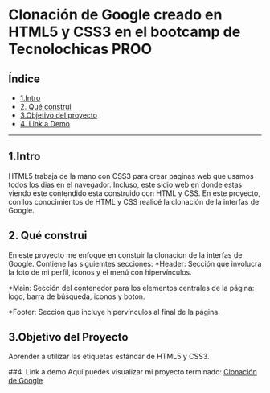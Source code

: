 # Clonación de Google creado en HTML5 y CSS3 en el bootcamp de Tecnolochicas PROO


## **Índice**

* [1.Intro](#)
* [2. Qué construi](#)
* [3.Objetivo del proyecto](#)
* [4. Link a Demo](https://github.com/Paola-Quiroz/Clonaciongoogle/blob/main/README.md#1intro)


****
## 1.Intro
HTML5 trabaja de la mano con CSS3 para crear paginas web que usamos todos los dias en el navegador. Incluso, este sidio web en donde estas viendo este contendido esta construido con HTML y CSS. En este proyecto, con los conocimientos de HTML y CSS realicé la clonación de la interfas de Google. 
## 2. Qué construi
En este proyecto me enfoque  en constuir la clonacion de la interfas de Google. 
Contiene las siguiemtes secciones:
*Header: Sección que involucra la foto de mi perfil, iconos y el menú con hipervínculos.

*Main: Sección del contenedor para los elementos centrales de la página: logo, barra de búsqueda, iconos y boton.

*Footer: Sección que incluye hipervínculos al final de la página.

## 3.Objetivo del Proyecto
Aprender a utilizar las etiquetas estándar de HTML5 y CSS3.

##4. Link a demo
Aquí puedes visualizar mi proyecto terminado: [Clonación de Google](#)



